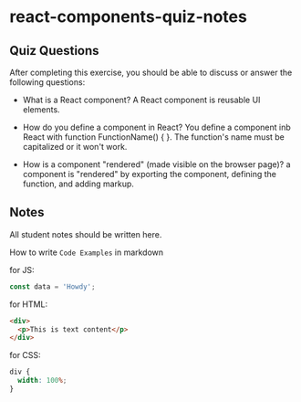 # react-components-quiz-notes

## Quiz Questions

After completing this exercise, you should be able to discuss or answer the following questions:

- What is a React component?
  A React component is reusable UI elements.

- How do you define a component in React?
  You define a component inb React with function FunctionName() { }. The function's name must be capitalized or it won't work.

- How is a component "rendered" (made visible on the browser page)?
  a component is "rendered" by exporting the component, defining the function, and adding markup.

## Notes

All student notes should be written here.

How to write `Code Examples` in markdown

for JS:

```javascript
const data = 'Howdy';
```

for HTML:

```html
<div>
  <p>This is text content</p>
</div>
```

for CSS:

```css
div {
  width: 100%;
}
```
